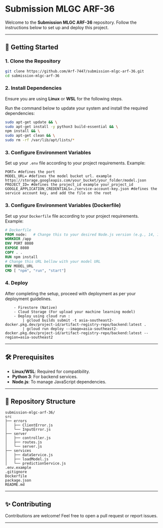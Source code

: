 # Submission MLGC ARF-36

Welcome to the **Submission MLGC ARF-36** repository. Follow the instructions below to set up and deploy this project.

---

## 🚀 Getting Started

### 1. Clone the Repository
```bash
git clone https://github.com/Arf-7447/submission-mlgc-arf-36.git
cd submission-mlgc-arf-36
```

### 2. Install Dependencies
Ensure you are using **Linux** or **WSL** for the following steps.

Run the command below to update your system and install the required dependencies:
```bash
sudo apt-get update && \
sudo apt-get install -y python3 build-essential && \
npm install && \
sudo apt-get clean && \
sudo rm -rf /var/lib/apt/lists/*
```

### 3. Configure Environment Variables
Set up your `.env` file according to your project requirements. Example:
```env
PORT= #defines the port
MODEL_URL= #defines the model bucket url. example https://storage.googleapis.com/your_bucket/your_folder/model.json
PROJECT_ID= #defines the project_id example your_project_id
GOOGLE_APPLICATION_CREDENTIALS=./service-account-key.json #defines the service account key, and add the file on the root
```
### 3. Configure Environment Variables (Dockerfile)
Set up your `Dockerfile` file according to your project requirements. Example:
```Dockerfile
# Dockerfile
FROM node:   # Change this to your desired Node.js version (e.g., 14, 16, 18, latest)
WORKDIR /app
ENV PORT 8080
EXPOSE 8080
COPY . .
RUN npm install
# Change this URL bellow with your model URL
ENV MODEL_URL        
CMD [ "npm", "run", "start"]
```

### 4. Deploy
After completing the setup, proceed with deployment as per your deployment guidelines.
```Set up your :
    - Firestore (Native)
    - Cloud Storage (For upload your machine learning model)
    - Deploy using cloud run :
        | gcloud builds submit -t asia-southeast2-docker.pkg.dev/project-id/artifact-registry-repo/backend:latest .
        | gcloud run deploy --image=asia-southeast2-docker.pkg.dev/project-id/artifact-registry-repo/backend:latest --region=asia-southeast2
```
---

## 🛠 Prerequisites
- **Linux/WSL**: Required for compatibility.
- **Python 3**: For backend services.
- **Node.js**: To manage JavaScript dependencies.

---

## 📂 Repository Structure
```
submission-mlgc-arf-36/
src
├── errors
│   ├── ClientError.js
│   └── InputError.js
├── server
│   ├── controller.js
│   ├── routes.js
│   └── server.js
├── services
│   ├── dataService.js
│   ├── loadModel.js
│   └── predictionService.js
.env.example
.gitignore
Dockerfile
package.json
README.md
```

---

## ✨ Contributing
Contributions are welcome! Feel free to open a pull request or report issues.

---
